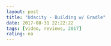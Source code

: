 ```yaml
---
layout: post
title: "Udacity - Building w/ Gradle"
date: 2017-08-31 22:22:22
tags: [video, reviews, 2017]
rating: na
---
```

